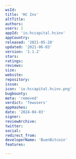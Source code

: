 ```yaml
---
wsId: 
title: 'HC Inv'
altTitle: 
authors: 
users: 1
appId: 'io.hccapital.hcinv'
appCountry: 
released: '2021-05-28'
updated: '2021-06-03'
version: '1.1.2'
stars: 
ratings: 
reviews: 
size: 
website: 
repository: 
issue: 
icon: 'io.hccapital.hcinv.png'
bugbounty: 
meta: 'removed'
verdict: 'fewusers'
appHashes: 
date: '2024-04-03'
signer: 
reviewArchive: 
twitter: 
social: 
redirect_from: 
developerName: 'BuenBitcoin'
features: 

---
```



